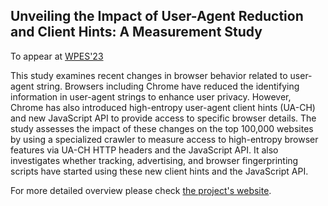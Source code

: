 ## Unveiling the Impact of User-Agent Reduction and Client Hints: A Measurement Study

To appear at [WPES'23]((https://www.wpes2023.conf.kth.se/)https://www.wpes2023.conf.kth.se/)

This study examines recent changes in browser behavior related to user-agent string. Browsers including Chrome have reduced the identifying information in user-agent strings to enhance user privacy. However, Chrome has also introduced high-entropy user-agent client hints (UA-CH) and new JavaScript API to provide access to specific browser details. The study assesses the impact of these changes on the top 100,000 websites by using a specialized crawler to measure access to high-entropy browser features via UA-CH HTTP headers and the JavaScript API. It also investigates whether tracking, advertising, and browser fingerprinting scripts have started using these new client hints and the JavaScript API.

For more detailed overview please check [the project's website](https://homes.esat.kuleuven.be/~asenol/ua-reduction/).
